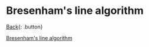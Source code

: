 # Bresenham's line algorithm

[Back](./algorithms.md){: .button}

[Bresenham's line algorithm](https://en.wikipedia.org/wiki/Bresenham%27s_line_algorithm)
